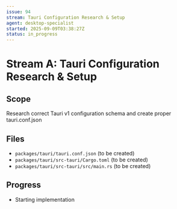 ```yaml
---
issue: 94
stream: Tauri Configuration Research & Setup
agent: desktop-specialist
started: 2025-09-09T03:38:27Z
status: in_progress
---
```


# Stream A: Tauri Configuration Research & Setup

## Scope
Research correct Tauri v1 configuration schema and create proper tauri.conf.json

## Files
- `packages/tauri/tauri.conf.json` (to be created)
- `packages/tauri/src-tauri/Cargo.toml` (to be created)
- `packages/tauri/src-tauri/src/main.rs` (to be created)

## Progress
- Starting implementation